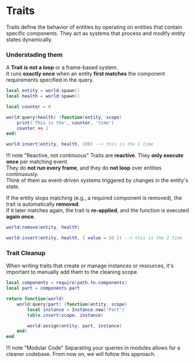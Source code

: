 # Traits

Traits define the behavior of entities by operating on entities that contain specific components.
They act as systems that process and modify entity states dynamically.

### Understading them

A **Trait is not a loop** or a frame-based system.  
It runs **exactly once** when an entity **first matches** the component requirements specified in the query.

```lua hl_lines="11"
local entity = world:spawn()
local health = world:spawn()

local counter = 0

world:query(health) (function(entity, scope)
    print('This is the', counter, 'time')
    counter += 1
end)

world:insert(entity, health, 100) --> this is the 1 time
```

!!! note "Reactive, not continuous"
    Traits are **reactive**. They **only execute once** per matching event.  
    They do **not run every frame**, and they do **not loop** over entities continuously.  
    Think of them as event-driven systems triggered by changes in the entity's state.

If the entity stops matching (e.g., a required component is removed), the trait is automatically **removed**.  
If it later matches again, the trait is **re-applied**, and the function is executed **again once**.

```lua linenums="12" hl_lines="3"
world:remove(entity, health)

world:insert(entity, health, { value = 50 }) --> this is the 2 time
```

### Trait Cleanup

When writing traits that create or manage instances or resources,
it's important to manually add them to the cleaning scope.

```lua hl_lines="7"
local components = require(path.to.components)
local part = components.part

return function(world)
    world:query(part) (function(entity, scope)
        local instance = Instance.new('Part')
        table.insert(scope, instance)

        world:assign(entity, part, instance)
    end)
end
```

!!! note "Modular Code"
    Separating your queries in modules allows for a cleaner codebase.
    From now on, we will follow this approach.